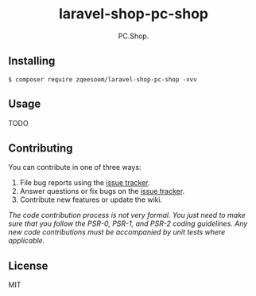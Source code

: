 <h1 align="center"> laravel-shop-pc-shop </h1>

<p align="center"> PC.Shop.</p>


## Installing

```shell
$ composer require zqeesoom/laravel-shop-pc-shop -vvv
```

## Usage

TODO

## Contributing

You can contribute in one of three ways:

1. File bug reports using the [issue tracker](https://github.com/zqeesoom/laravel-shop-pc-shop/issues).
2. Answer questions or fix bugs on the [issue tracker](https://github.com/zqeesoom/laravel-shop-pc-shop/issues).
3. Contribute new features or update the wiki.

_The code contribution process is not very formal. You just need to make sure that you follow the PSR-0, PSR-1, and PSR-2 coding guidelines. Any new code contributions must be accompanied by unit tests where applicable._

## License

MIT